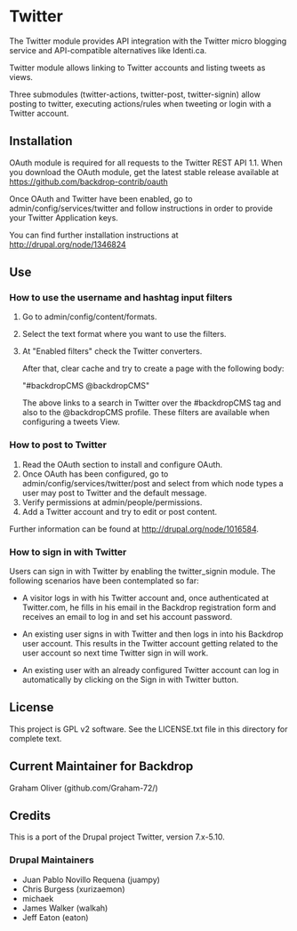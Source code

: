 # Twitter

The Twitter module provides API integration with the Twitter micro
blogging service and API-compatible alternatives like Identi.ca.

Twitter module allows linking to Twitter accounts and listing 
tweets as views.

Three submodules (twitter-actions, twitter-post, twitter-signin) 
allow posting to twitter, executing actions/rules when tweeting 
or login with a Twitter account.

## Installation

OAuth module is required for all requests to the Twitter REST API 1.1. 
When you download the OAuth module, get the latest stable release 
available at https://github.com/backdrop-contrib/oauth

Once OAuth and Twitter have been enabled, go to 
admin/config/services/twitter and follow instructions in order
to provide your Twitter Application keys.

You can find further installation instructions at http://drupal.org/node/1346824

## Use

### How to use the username and hashtag input filters

 1. Go to admin/config/content/formats.
 2. Select the text format where you want to use the filters.
 3. At "Enabled filters" check the Twitter converters.

    After that, clear cache and try to create a page with the 
    following body: 

    "#backdropCMS @backdropCMS"

    The above links to a search in Twitter over the #backdropCMS tag 
    and also to the @backdropCMS profile.
    These filters are available when configuring a tweets View.

### How to post to Twitter

 1. Read the OAuth section to install and configure OAuth.
 2. Once OAuth has been configured, go to 
    admin/config/services/twitter/post and select from which
    node types a user may post to Twitter and the default message.
 3. Verify permissions at admin/people/permissions.
 4. Add a Twitter account and try to edit or post content.

 Further information can be found at http://drupal.org/node/1016584.

### How to sign in with Twitter

Users can sign in with Twitter by enabling the twitter_signin module.
The following scenarios have been contemplated so far:

+ A visitor logs in with his Twitter account and, once authenticated 
  at Twitter.com, he fills in his email in the Backdrop registration 
  form and receives an email to log in and set his account password.
  
+ An existing user signs in with Twitter and then logs in into his 
  Backdrop user account. This results in the Twitter account getting 
  related to the user account so next time Twitter sign in will work.
  
+ An existing user with an already configured Twitter account can
  log in automatically by clicking on the Sign in with Twitter button.


## License

This project is GPL v2 software. See the LICENSE.txt file 
in this directory for complete text.

## Current Maintainer for Backdrop

Graham Oliver (github.com/Graham-72/)


## Credits

This is a port of the Drupal project Twitter, version 7.x-5.10.

### Drupal Maintainers

+ Juan Pablo Novillo Requena (juampy)
+ Chris Burgess (xurizaemon)
+ michaek
+ James Walker (walkah)
+ Jeff Eaton (eaton)

